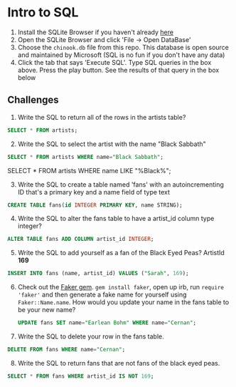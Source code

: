 # Intro to SQL

1.  Install the SQLite Browser if you haven't already [here](http://sqlitebrowser.org/)
2.  Open the SQLite Browser and click 'File -> Open DataBase'
3.  Choose the `chinook.db` file from this repo. This database is open source and maintained by Microsoft (SQL is no fun if you don't have any data)
4.  Click the tab that says 'Execute SQL'. Type SQL queries in the box above. Press the play button. See the results of that query in the box below

## Challenges

1.  Write the SQL to return all of the rows in the artists table?

```SQL
SELECT * FROM artists;
```

2.  Write the SQL to select the artist with the name "Black Sabbath"

```SQL
SELECT * FROM artists WHERE name="Black Sabbath";
```
SELECT * FROM artists WHERE name LIKE "%Black%";

3.  Write the SQL to create a table named 'fans' with an autoincrementing ID that's a primary key and a name field of type text

```sql
CREATE TABLE fans(id INTEGER PRIMARY KEY, name STRING);
```

4.  Write the SQL to alter the fans table to have a artist_id column type integer?

```sql
ALTER TABLE fans ADD COLUMN artist_id INTEGER;
```

5.  Write the SQL to add yourself as a fan of the Black Eyed Peas? ArtistId **169**

```sql
INSERT INTO fans (name, artist_id) VALUES ("Sarah", 169);
```

6.  Check out the [Faker gem](https://github.com/stympy/faker). `gem install faker`, open up irb, run `require 'faker'` and then generate a fake name for yourself using `Faker::Name.name`. How would you update your name in the fans table to be your new name?

    ```sql
    UPDATE fans SET name="Earlean Bohm" WHERE name="Cernan";
    ```

7.  Write the SQL to delete your row in the fans table.

```sql
DELETE FROM fans WHERE name="Cernan";
```

8.  Write the SQL to return fans that are not fans of the black eyed peas.

```sql
SELECT * FROM fans WHERE artist_id IS NOT 169;
```
